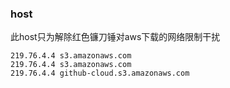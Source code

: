 ### host

此host只为解除红色镰刀锤对aws下载的网络限制干扰

```
219.76.4.4 s3.amazonaws.com
219.76.4.4 s3.amazonaws.com
219.76.4.4 github-cloud.s3.amazonaws.com
```

